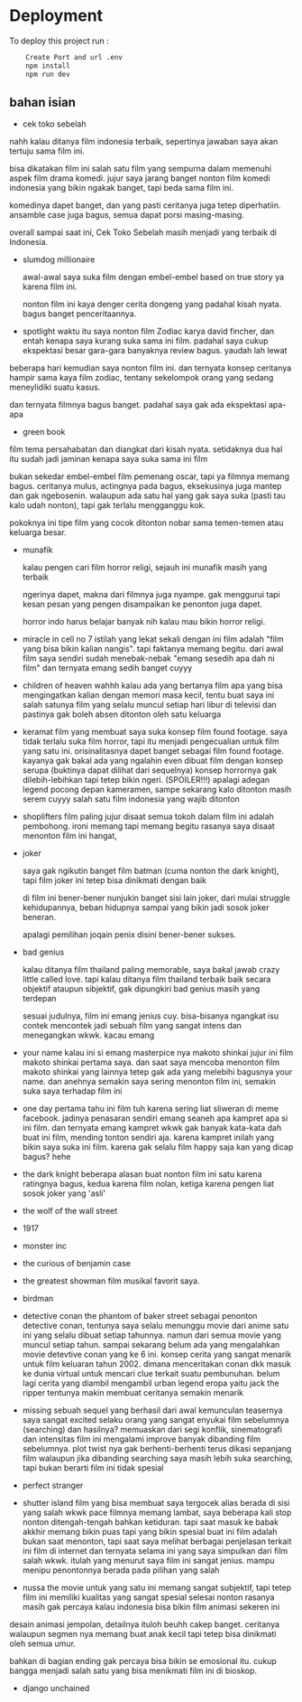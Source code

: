 # Deployment

To deploy this project run :

```bash
    Create Port and url .env
    npm install
    npm run dev
```

## bahan isian

- cek toko sebelah

nahh kalau ditanya film indonesia terbaik, sepertinya jawaban saya akan tertuju sama film ini.

bisa dikatakan film ini salah satu film yang sempurna dalam memenuhi aspek film drama komedi. jujur saya jarang banget nonton film komedi indonesia yang bikin ngakak banget, tapi beda sama film ini.

komedinya dapet banget, dan yang pasti ceritanya juga tetep diperhatiin. ansamble case juga bagus, semua dapat porsi masing-masing.

overall sampai saat ini, Cek Toko Sebelah masih menjadi yang terbaik di Indonesia.

- slumdog millionaire

  awal-awal saya suka film dengan embel-embel based on true story ya karena film ini.

  nonton film ini kaya denger cerita dongeng yang padahal kisah nyata. bagus banget penceritaannya.

- spotlight
  waktu itu saya nonton film Zodiac karya david fincher, dan entah kenapa saya kurang suka sama ini film. padahal saya cukup ekspektasi besar gara-gara banyaknya review bagus. yaudah lah lewat

beberapa hari kemudian saya nonton film ini. dan ternyata konsep ceritanya hampir sama kaya film zodiac, tentany sekelompok orang yang sedang meneylidiki suatu kasus.

dan ternyata filmnya bagus banget. padahal saya gak ada ekspektasi apa-apa

- green book

film tema persahabatan dan diangkat dari kisah nyata. setidaknya dua hal itu sudah jadi jaminan kenapa saya suka sama ini film

bukan sekedar embel-embel film pemenang oscar, tapi ya filmnya memang bagus. ceritanya mulus, actingnya pada bagus, eksekusinya juga mantep dan gak ngebosenin. walaupun ada satu hal yang gak saya suka (pasti tau kalo udah nonton), tapi gak terlalu mengganggu kok.

pokoknya ini tipe film yang cocok ditonton nobar sama temen-temen atau keluarga besar.

- munafik

  kalau pengen cari film horror religi, sejauh ini munafik masih yang terbaik

  ngerinya dapet, makna dari filmnya juga nyampe. gak menggurui tapi kesan pesan yang pengen disampaikan ke penonton juga dapet.

  horror indo harus belajar banyak nih kalau mau bikin horror religi.

- miracle in cell no 7
  istilah yang lekat sekali dengan ini film adalah "film yang bisa bikin kalian nangis". tapi faktanya memang begitu.
  dari awal film saya sendiri sudah menebak-nebak "emang sesedih apa dah ni film" dan ternyata emang sedih banget cuyyy

- children of heaven
  wahhh kalau ada yang bertanya film apa yang bisa mengingatkan kalian dengan memori masa kecil, tentu buat saya ini salah satunya
  film yang selalu muncul setiap hari libur di televisi dan pastinya gak boleh absen ditonton oleh satu keluarga

- keramat
  film yang membuat saya suka konsep film found footage.
  saya tidak terlalu suka film horror, tapi itu menjadi pengecualian untuk film yang satu ini.
  orisinalitasnya dapet banget sebagai film found footage. kayanya gak bakal ada yang ngalahin even dibuat film dengan konsep serupa (buktinya dapat dilihat dari sequelnya)
  konsep horrornya gak dilebih-lebihkan tapi tetep bikin ngeri. (SPOILER!!!) apalagi adegan legend pocong depan kameramen, sampe sekarang kalo ditonton masih serem cuyyy
  salah satu film indonesia yang wajib ditonton

- shoplifters
  film paling jujur disaat semua tokoh dalam film ini adalah pembohong. ironi memang
  tapi memang begitu rasanya saya disaat menonton film ini
  hangat,

- joker

  saya gak ngikutin banget film batman (cuma nonton the dark knight), tapi film joker ini tetep bisa dinikmati dengan baik

  di film ini bener-bener nunjukin banget sisi lain joker, dari mulai struggle kehidupannya, beban hidupnya sampai yang bikin jadi sosok joker beneran.

  apalagi pemilihan joqain penix disini bener-bener sukses.

- bad genius

  kalau ditanya film thailand paling memorable, saya bakal jawab crazy little called love. tapi kalau ditanya film thailand terbaik baik secara objektif ataupun sibjektif, gak dipungkiri bad genius masih yang terdepan

  sesuai judulnya, film ini emang jenius cuy. bisa-bisanya ngangkat isu contek mencontek jadi sebuah film yang sangat intens dan menegangkan wkwk. kacau emang

- your name
  kalau ini si emang masterpice nya makoto shinkai
  jujur ini film makoto shinkai pertama saya. dan saat saya mencoba menonton film makoto shinkai yang lainnya tetep gak ada yang melebihi bagusnya your name.
  dan anehnya semakin saya sering menonton film ini, semakin suka saya terhadap film ini

- one day
  pertama tahu ini film tuh karena sering liat sliweran di meme facebook. jadinya penasaran sendiri emang seaneh apa kampret apa si ini film. dan ternyata emang kampret wkwk
  gak banyak kata-kata dah buat ini film, mending tonton sendiri aja.
  karena kampret inilah yang bikin saya suka ini film. karena gak selalu film happy saja kan yang dicap bagus? hehe

- the dark knight
  beberapa alasan buat nonton film ini satu karena ratingnya bagus, kedua karena film nolan, ketiga karena pengen liat sosok joker yang 'asli'

- the wolf of the wall street

- 1917

- monster inc

- the curious of benjamin case

- the greatest showman
  film musikal favorit saya.

- birdman

- detective conan the phantom of baker street
  sebagai penonton detective conan, tentunya saya selalu menunggu movie dari anime satu ini yang selalu dibuat setiap tahunnya.
  namun dari semua movie yang muncul setiap tahun. sampai sekarang belum ada yang mengalahkan movie detevtive conan yang ke 6 ini.
  konsep cerita yang sangat menarik untuk film keluaran tahun 2002. dimana menceritakan conan dkk masuk ke dunia virtual untuk mencari clue terkait suatu pembunuhan.
  belum lagi cerita yang diambil mengambil urban legend eropa yaitu jack the ripper tentunya makin membuat ceritanya semakin menarik

- missing
  sebuah sequel yang berhasil
  dari awal kemunculan teasernya saya sangat excited selaku orang yang sangat enyukai film sebelumnya (searching)
  dan hasilnya? memuaskan
  dari segi konflik, sinematografi dan intensitas film ini mengalami improve banyak dibanding film sebelumnya. plot twist nya gak berhenti-berhenti terus dikasi sepanjang film
  walaupun jika dibanding searching saya masih lebih suka searching, tapi bukan berarti film ini tidak spesial

- perfect stranger

- shutter island
  film yang bisa membuat saya tergocek alias berada di sisi yang salah wkwk
  pace filmnya memang lambat, saya beberapa kali stop nonton ditengah-tengah bahkan ketiduran. tapi saat masuk ke babak akkhir memang bikin puas
  tapi yang bikin spesial buat ini film adalah bukan saat menonton, tapi saat saya melihat berbagai penjelasan terkait ini film di internet dan ternyata selama ini yang saya simpulkan dari film salah wkwk.
  itulah yang menurut saya film ini sangat jenius. mampu menipu penontonnya berada pada pilihan yang salah

- nussa the movie
  untuk yang satu ini memang sangat subjektif, tapi tetep film ini memiliki kualitas yang sangat spesial
  selesai nonton rasanya masih gak percaya kalau indonesia bisa bikin film animasi sekeren ini

desain animasi jempolan, detailnya ituloh beuhh cakep banget. ceritanya walaupun segmen nya memang buat anak kecil tapi tetep bisa dinikmati oleh semua umur.

bahkan di bagian ending gak percaya bisa bikin se emosional itu. cukup bangga menjadi salah satu yang bisa menikmati film ini di bioskop.

- django unchained
